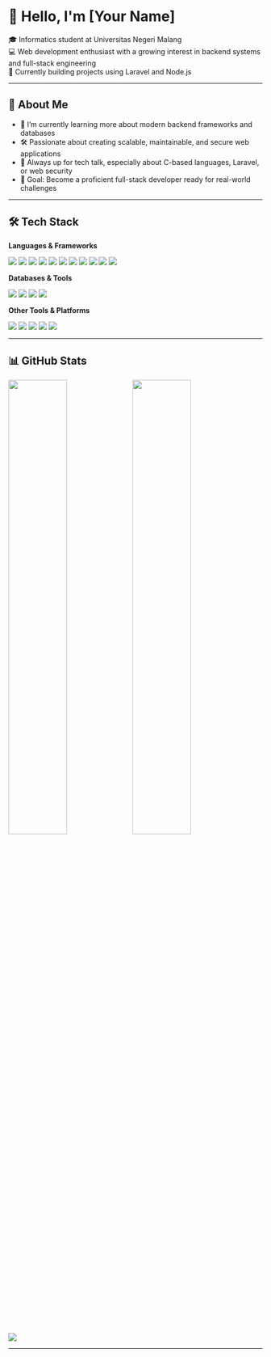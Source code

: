 # 👋 Hello, I'm [Your Name]

🎓 Informatics student at Universitas Negeri Malang  
💻 Web development enthusiast with a growing interest in backend systems and full-stack engineering  
🚀 Currently building projects using Laravel and Node.js  

---

## 🚀 About Me

- 🌱 I’m currently learning more about modern backend frameworks and databases
- 🛠️ Passionate about creating scalable, maintainable, and secure web applications
- 💬 Always up for tech talk, especially about C-based languages, Laravel, or web security
- 🎯 Goal: Become a proficient full-stack developer ready for real-world challenges

---

## 🛠️ Tech Stack

**Languages & Frameworks**  
<p>
  <img src="https://img.shields.io/badge/C-00599C?style=flat&logo=c&logoColor=white" />
  <img src="https://img.shields.io/badge/C++-00599C?style=flat&logo=c%2B%2B&logoColor=white" />
  <img src="https://img.shields.io/badge/C%23-239120?style=flat&logo=c-sharp&logoColor=white" />
  <img src="https://img.shields.io/badge/PHP-777BB4?style=flat&logo=php&logoColor=white" />
  <img src="https://img.shields.io/badge/Laravel-FF2D20?style=flat&logo=laravel&logoColor=white" />
  <img src="https://img.shields.io/badge/Node.js-339933?style=flat&logo=node.js&logoColor=white" />
  <img src="https://img.shields.io/badge/Java-ED8B00?style=flat&logo=openjdk&logoColor=white" />
  <img src="https://img.shields.io/badge/Python-3670A0?style=flat&logo=python&logoColor=ffdd54" />
  <img src="https://img.shields.io/badge/JavaScript-F7DF1E?style=flat&logo=javascript&logoColor=black" />
  <img src="https://img.shields.io/badge/HTML5-E34F26?style=flat&logo=html5&logoColor=white" />
  <img src="https://img.shields.io/badge/CSS3-1572B6?style=flat&logo=css3&logoColor=white" />
</p>

**Databases & Tools**  
<p>
  <img src="https://img.shields.io/badge/MySQL-4479A1?style=flat&logo=mysql&logoColor=white" />
  <img src="https://img.shields.io/badge/Oracle-F80000?style=flat&logo=oracle&logoColor=white" />
  <img src="https://img.shields.io/badge/MongoDB-4EA94B?style=flat&logo=mongodb&logoColor=white" />
  <img src="https://img.shields.io/badge/Firebase-FFCA28?style=flat&logo=firebase&logoColor=black" />
</p>

**Other Tools & Platforms**  
<p>
  <img src="https://img.shields.io/badge/Git-F05033?style=flat&logo=git&logoColor=white" />
  <img src="https://img.shields.io/badge/Postman-FF6C37?style=flat&logo=postman&logoColor=white" />
  <img src="https://img.shields.io/badge/Figma-F24E1E?style=flat&logo=figma&logoColor=white" />
  <img src="https://img.shields.io/badge/Canva-00C4CC?style=flat&logo=canva&logoColor=white" />
  <img src="https://img.shields.io/badge/GitHub%20Pages-121013?style=flat&logo=github&logoColor=white" />
</p>

---

## 📊 GitHub Stats

<p>
  <img src="https://github-readme-stats.vercel.app/api?username=yourusername&theme=radical&hide_border=true&show_icons=true&count_private=true" width="48%" />
  <img src="https://github-readme-streak-stats.herokuapp.com?user=yourusername&theme=radical&hide_border=true" width="48%" />
</p>

<p>
  <img src="https://github-readme-stats.vercel.app/api/top-langs/?username=yourusername&layout=compact&theme=radical&hide_border=true" />
</p>

---

<!-- Optional Visitor Count -->
<!-- [![](https://visitcount.itsvg.in/api?id=yourusername&icon=0&color=0)](https://visitcount.itsvg.in) -->

<!-- Created with ❤️ using GPRM (https://gprm.itsvg.in) -->

